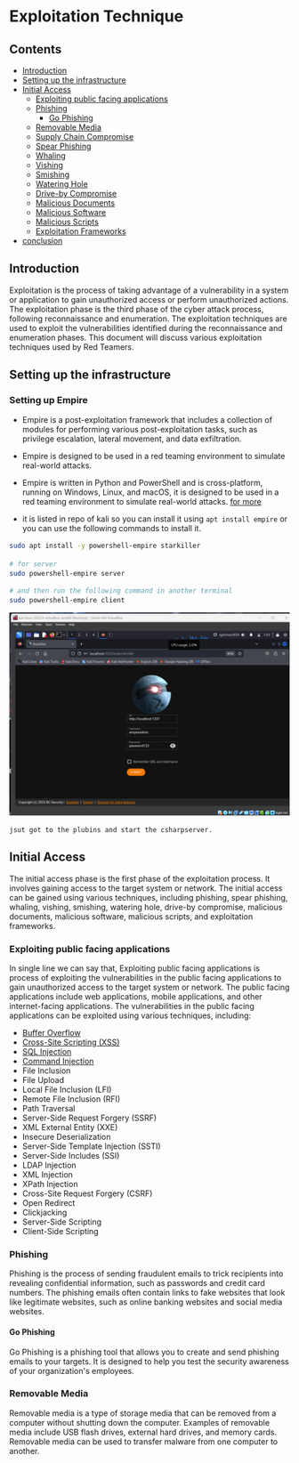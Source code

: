 # Exploitation Technique

## Contents
- [Introduction](#introduction)
- [Setting up the infrastructure](#setting-up-the-infrastructure)
- [Initial Access](#initial-access)
    - [Exploiting public facing applications](#exploiting-public-facing-applications)
    - [Phishing](#phishing)
        - [Go Phishing](#go-phishing) 
    - [Removable Media](#removable-media)
    - [Supply Chain Compromise](#supply-chain-compromise)
    - [Spear Phishing](#spear-phishing)
    - [Whaling](#whaling)
    - [Vishing](#vishing)
    - [Smishing](#smishing)
    - [Watering Hole](#watering-hole)
    - [Drive-by Compromise](#drive-by-compromise)
    - [Malicious Documents](#malicious-documents)
    - [Malicious Software](#malicious-software)
    - [Malicious Scripts](#malicious-scripts)
    - [Exploitation Frameworks](#exploitation-frameworks)
- [conclusion](#conclusion)
  

## Introduction
Exploitation is the process of taking advantage of a vulnerability in a system or application to gain unauthorized access or perform unauthorized actions. The exploitation phase is the third phase of the cyber attack process, following reconnaissance and enumeration. The exploitation techniques are used to exploit the vulnerabilities identified during the reconnaissance and enumeration phases. This document will discuss various exploitation techniques used by Red Teamers.

## Setting up the infrastructure
<!-- ![alt text](image.png)
![alt text](image-1.png) -->

### Setting up Empire
- Empire is a post-exploitation framework that includes a collection of modules for performing various post-exploitation tasks, such as privilege escalation, lateral movement, and data exfiltration.
- Empire is designed to be used in a red teaming environment to simulate real-world attacks. 
- Empire is written in Python and PowerShell and is cross-platform, running on Windows, Linux, and macOS, it is designed to be used in a red teaming environment to simulate real-world attacks. 
[for more](https://github.com/EmpireProject/Empire) 


- it is listed in repo of kali so you can install it using `apt install empire` or you can use the following commands to install it.

```bash
sudo apt install -y powershell-empire starkiller

# for server
sudo powershell-empire server
```

```bash
# and then run the following command in another terminal
sudo powershell-empire client
```
![alt text](image-2.png)

    jsut got to the plubins and start the csharpserver.



## Initial Access
The initial access phase is the first phase of the exploitation process. It involves gaining access to the target system or network. The initial access can be gained using various techniques, including phishing, spear phishing, whaling, vishing, smishing, watering hole, drive-by compromise, malicious documents, malicious software, malicious scripts, and exploitation frameworks.

### Exploiting public facing applications
In single line we can say that, Exploiting public facing applications is process of exploiting the vulnerabilities in the public facing applications to gain unauthorized access to the target system or network. The public facing applications include web applications, mobile applications, and other internet-facing applications. The vulnerabilities in the public facing applications can be exploited using various techniques, including:

- [Buffer Overflow](/README.md/#buffer-overflow)
- [Cross-Site Scripting (XSS)](/README.md/#cross-site-scripting-xss)
- [SQL Injection](/README.md/#sql-injection)
- [Command Injection](/README.md/#command-injection)
- File Inclusion
- File Upload
- Local File Inclusion (LFI)
- Remote File Inclusion (RFI)
- Path Traversal
- Server-Side Request Forgery (SSRF)
- XML External Entity (XXE)
- Insecure Deserialization
- Server-Side Template Injection (SSTI)
- Server-Side Includes (SSI)
- LDAP Injection
- XML Injection
- XPath Injection
- Cross-Site Request Forgery (CSRF) 
- Open Redirect
- Clickjacking
- Server-Side Scripting
- Client-Side Scripting
 


### Phishing
Phishing is the process of sending fraudulent emails to trick recipients into revealing confidential information, such as passwords and credit card numbers. The phishing emails often contain links to fake websites that look like legitimate websites, such as online banking websites and social media websites.


#### Go Phishing

Go Phishing is a phishing tool that allows you to create and send phishing emails to your targets. It is designed to help you test the security awareness of your organization's employees.


### Removable Media

Removable media is a type of storage media that can be removed from a computer without shutting down the computer. Examples of removable media include USB flash drives, external hard drives, and memory cards. Removable media can be used to transfer malware from one computer to another.